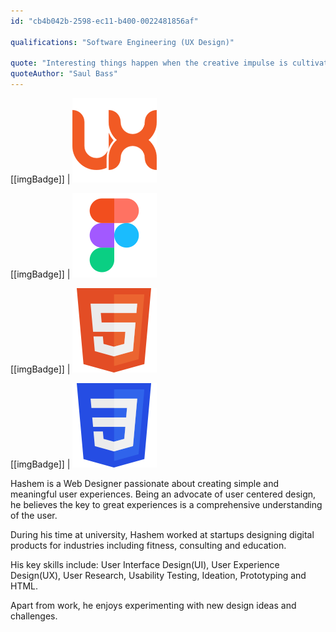 ```yaml
---
id: "cb4b042b-2598-ec11-b400-0022481856af"

qualifications: "Software Engineering (UX Design)"

quote: "Interesting things happen when the creative impulse is cultivated with curiosity, freedom and intensity."
quoteAuthor: "Saul Bass"
---
```



[[imgBadge]]
| ![ui/ux design](../badges/Designer-web-ux.png)

[[imgBadge]]
| ![](../badges/Designer-figma.png)

[[imgBadge]]
| ![HTML5](../badges/Designer-web-html5.png)

[[imgBadge]]
| ![css](../badges/Designer-web-css3.png)



Hashem is a Web Designer passionate about creating simple and meaningful user experiences. Being an advocate of
user centered design, he believes the key to great experiences is a comprehensive understanding of the user.

During his time at university, Hashem worked at startups designing digital products for industries including fitness, consulting and education.

His key skills include: User Interface Design(UI), User Experience Design(UX), User Research, Usability Testing, Ideation, Prototyping and HTML.

Apart from work, he enjoys experimenting with new design ideas and challenges.
